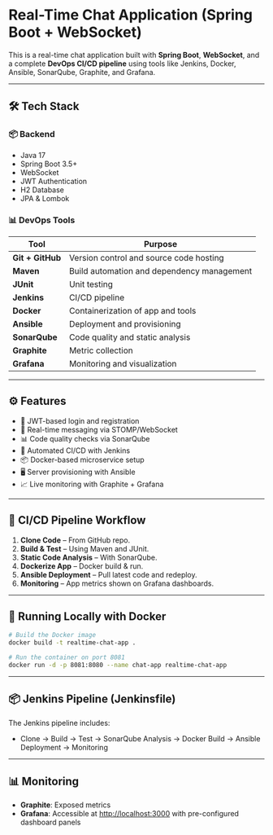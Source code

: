 #  Real-Time Chat Application (Spring Boot + WebSocket)

This is a real-time chat application built with **Spring Boot**, **WebSocket**, and a complete **DevOps CI/CD pipeline** using tools like Jenkins, Docker, Ansible, SonarQube, Graphite, and Grafana.

---

## 🛠️ Tech Stack

### 📦 Backend
- Java 17
- Spring Boot 3.5+
- WebSocket
- JWT Authentication
- H2 Database
- JPA & Lombok

### 📊 DevOps Tools
| Tool        | Purpose |
|-------------|---------|
| **Git + GitHub** | Version control and source code hosting |
| **Maven** | Build automation and dependency management |
| **JUnit** | Unit testing |
| **Jenkins** | CI/CD pipeline |
| **Docker** | Containerization of app and tools |
| **Ansible** | Deployment and provisioning |
| **SonarQube** | Code quality and static analysis |
| **Graphite** | Metric collection |
| **Grafana** | Monitoring and visualization |

---

## ⚙️ Features

- 🔐 JWT-based login and registration
- 💬 Real-time messaging via STOMP/WebSocket
- 📊 Code quality checks via SonarQube
- 🔁 Automated CI/CD with Jenkins
- 📦 Docker-based microservice setup
- 🖥️ Server provisioning with Ansible
- 📈 Live monitoring with Graphite + Grafana

---

## 🚀 CI/CD Pipeline Workflow

1. **Clone Code** – From GitHub repo.
2. **Build & Test** – Using Maven and JUnit.
3. **Static Code Analysis** – With SonarQube.
4. **Dockerize App** – Docker build & run.
5. **Ansible Deployment** – Pull latest code and redeploy.
6. **Monitoring** – App metrics shown on Grafana dashboards.

---

## 🐳 Running Locally with Docker

```bash
# Build the Docker image
docker build -t realtime-chat-app .

# Run the container on port 8081
docker run -d -p 8081:8080 --name chat-app realtime-chat-app
```


---

## 📦 Jenkins Pipeline (Jenkinsfile)

The Jenkins pipeline includes:
- Clone → Build → Test → SonarQube Analysis → Docker Build → Ansible Deployment → Monitoring


---

## 📊 Monitoring

- **Graphite**: Exposed metrics
- **Grafana**: Accessible at [http://localhost:3000](http://localhost:3000) with pre-configured dashboard panels


